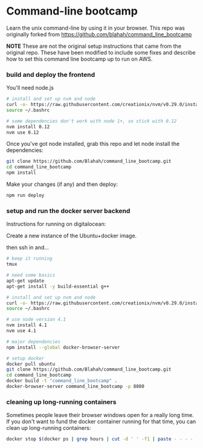 # Command-line bootcamp

Learn the unix command-line by using it in your browser. This repo was originally forked from <https://github.com/blahah/command_line_bootcamp>

**NOTE** These are not the original setup instructions that came from the original repo. These have been modified to include some fixes and describe how to set this command line bootcamp up to run on AWS.

### build and deploy the frontend

You'll need node.js

```bash
# install and set up nvm and node
curl -o- https://raw.githubusercontent.com/creationix/nvm/v0.29.0/install.sh | bash
source ~/.bashrc

# some dependencies don't work with node 1+, so stick with 0.12
nvm install 0.12
nvm use 0.12
```

Once you've got node installed, grab this repo and let node install the dependencies:

```bash
git clone https://github.com/Blahah/command_line_bootcamp.git
cd command_line_bootcamp
npm install
```

Make your changes (if any) and then deploy:

```bash
npm run deploy
```

### setup and run the docker server backend

Instructions for running on digitalocean:

Create a new instance of the Ubuntu+docker image.

then ssh in and...

```bash
# keep it running
tmux

# need some basics
apt-get update
apt-get install -y build-essential g++

# install and set up nvm and node
curl -o- https://raw.githubusercontent.com/creationix/nvm/v0.29.0/install.sh | bash
source ~/.bashrc

# use node version 4.1
nvm install 4.1
nvm use 4.1

# major dependencies
npm install --global docker-browser-server

# setup docker
docker pull ubuntu
git clone https://github.com/Blahah/command_line_bootcamp.git
cd command_line_bootcamp
docker build -t "command_line_bootcamp" .
docker-browser-server command_line_bootcamp -p 8080
```

### cleaning up long-running containers

Sometimes people leave their browser windows open for a really long time. If you don't want to fund the docker container running for that time, you can clean up long-running containers:

```bash
docker stop $(docker ps | grep hours | cut -d ' ' -f1 | paste - - - - )
```
